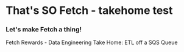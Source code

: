# That's SO Fetch - takehome test

### Let's make Fetch a thing!

Fetch Rewards - Data Engineering Take Home: ETL off a SQS Queue
